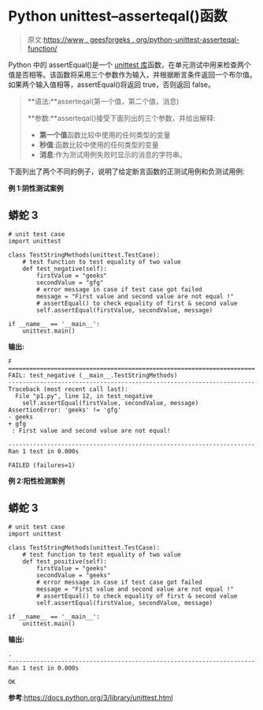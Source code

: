 # Python unittest–asserteqal()函数

> 原文:[https://www . geesforgeks . org/python-unittest-asserteqal-function/](https://www.geeksforgeeks.org/python-unittest-assertequal-function/)

Python 中的 assertEqual()是一个 [unittest 库](https://www.geeksforgeeks.org/unit-testing-python-unittest/)函数，在单元测试中用来检查两个值是否相等。该函数将采用三个参数作为输入，并根据断言条件返回一个布尔值。如果两个输入值相等，assertEqual()将返回 true，否则返回 false。

> **语法:**asserteqal(第一个值，第二个值，消息)
> 
> **参数:**asserteqal()接受下面列出的三个参数，并给出解释:
> 
> *   **第一个值**函数比较中使用的任何类型的变量
> *   **秒值**:函数比较中使用的任何类型的变量
> *   **消息**:作为测试用例失败时显示的消息的字符串。

下面列出了两个不同的例子，说明了给定断言函数的正测试用例和负测试用例:

**例 1:阴性测试案例**

## 蟒蛇 3

```
# unit test case
import unittest

class TestStringMethods(unittest.TestCase):
    # test function to test equality of two value
    def test_negative(self):
        firstValue = "geeks"
        secondValue = "gfg"
        # error message in case if test case got failed
        message = "First value and second value are not equal !"
        # assertEqual() to check equality of first & second value
        self.assertEqual(firstValue, secondValue, message)

if __name__ == '__main__':
    unittest.main()
```

**输出:**

```
F
======================================================================
FAIL: test_negative (__main__.TestStringMethods)
----------------------------------------------------------------------
Traceback (most recent call last):
  File "p1.py", line 12, in test_negative
    self.assertEqual(firstValue, secondValue, message)
AssertionError: 'geeks' != 'gfg'
- geeks
+ gfg
 : First value and second value are not equal!

----------------------------------------------------------------------
Ran 1 test in 0.000s

FAILED (failures=1)

```

**例 2:阳性检测案例**

## 蟒蛇 3

```
# unit test case
import unittest

class TestStringMethods(unittest.TestCase):
    # test function to test equality of two value
    def test_positive(self):
        firstValue = "geeks"
        secondValue = "geeks"
        # error message in case if test case got failed
        message = "First value and second value are not equal !"
        # assertEqual() to check equality of first & second value
        self.assertEqual(firstValue, secondValue, message)

if __name__ == '__main__':
    unittest.main()
```

**输出:**

```
.
----------------------------------------------------------------------
Ran 1 test in 0.000s

OK

```

**参考**:https://docs.python.org/3/library/unittest.html